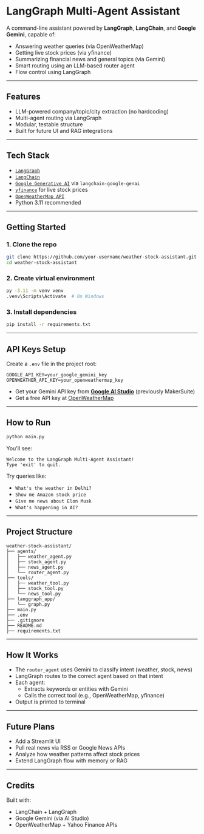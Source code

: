 # LangGraph Multi-Agent Assistant

A command-line assistant powered by **LangGraph**, **LangChain**, and **Google Gemini**, capable of:

- Answering weather queries (via OpenWeatherMap)
- Getting live stock prices (via yfinance)
- Summarizing financial news and general topics (via Gemini)
- Smart routing using an LLM-based router agent
- Flow control using LangGraph

---

## Features

- LLM-powered company/topic/city extraction (no hardcoding)
- Multi-agent routing via LangGraph
- Modular, testable structure
- Built for future UI and RAG integrations

---

## Tech Stack

- [`LangGraph`](https://github.com/langchain-ai/langgraph)
- [`LangChain`](https://github.com/langchain-ai/langchain)
- [`Google Generative AI`](https://ai.google.dev/) via `langchain-google-genai`
- [`yfinance`](https://pypi.org/project/yfinance/) for live stock prices
- [`OpenWeatherMap API`](https://openweathermap.org/current)
- Python 3.11 recommended

---

## Getting Started

### 1. Clone the repo

```bash
git clone https://github.com/your-username/weather-stock-assistant.git
cd weather-stock-assistant
```

### 2. Create virtual environment

```bash
py -3.11 -m venv venv
.venv\Scripts\Activate  # On Windows
```

### 3. Install dependencies

```bash
pip install -r requirements.txt
```

---

## API Keys Setup

Create a `.env` file in the project root:

```env
GOOGLE_API_KEY=your_google_gemini_key
OPENWEATHER_API_KEY=your_openweathermap_key
```

- Get your Gemini API key from **[Google AI Studio](https://makersuite.google.com/app/apikey)** (previously MakerSuite)
- Get a free API key at [OpenWeatherMap](https://home.openweathermap.org/users/sign_up)

---

## How to Run

```bash
python main.py
```

You'll see:

```
Welcome to the LangGraph Multi-Agent Assistant!
Type 'exit' to quit.
```

Try queries like:

- `What's the weather in Delhi?`
- `Show me Amazon stock price`
- `Give me news about Elon Musk`
- `What's happening in AI?`

---

## Project Structure

```
weather-stock-assistant/
├── agents/
│   ├── weather_agent.py
│   ├── stock_agent.py
│   ├── news_agent.py
│   └── router_agent.py
├── tools/
│   ├── weather_tool.py
│   ├── stock_tool.py
│   └── news_tool.py
├── langgraph_app/
│   └── graph.py
├── main.py
├── .env
├── .gitignore
├── README.md
├── requirements.txt
```

---

## How It Works

- The `router_agent` uses Gemini to classify intent (weather, stock, news)
- LangGraph routes to the correct agent based on that intent
- Each agent:
  - Extracts keywords or entities with Gemini
  - Calls the correct tool (e.g., OpenWeatherMap, yfinance)
- Output is printed to terminal

---

## Future Plans

- Add a Streamlit UI
- Pull real news via RSS or Google News APIs
- Analyze how weather patterns affect stock prices
- Extend LangGraph flow with memory or RAG

---

## Credits

Built with:
- LangChain + LangGraph
- Google Gemini (via AI Studio)
- OpenWeatherMap + Yahoo Finance APIs
